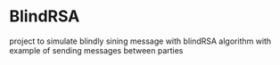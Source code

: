 # BlindRSA

project to simulate blindly sining message with blindRSA algorithm
with example of sending messages between parties
